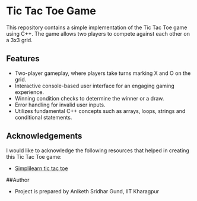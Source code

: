 # Tic Tac Toe Game

This repository contains a simple implementation of the Tic Tac Toe game using C++. The game allows two players to compete against each other on a 3x3 grid.

## Features

- Two-player gameplay, where players take turns marking X and O on the grid.
- Interactive console-based user interface for an engaging gaming experience.
- Winning condition checks to determine the winner or a draw.
- Error handling for invalid user inputs.
- Utilizes fundamental C++ concepts such as arrays, loops, strings and conditional statements.
## Acknowledgements

I would like to acknowledge the following resources that helped in creating this Tic Tac Toe game:
- [Simplilearn tic tac toe](https://youtu.be/dv_75WfQ1rA)


##Author
- Project is prepared by Aniketh Sridhar Gund, IIT Kharagpur
